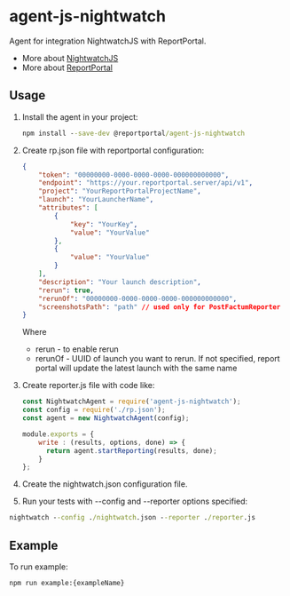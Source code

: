 # agent-js-nightwatch

Agent for integration NightwatchJS with ReportPortal.
* More about [NightwatchJS](https://nightwatchjs.org/)
* More about [ReportPortal](http://reportportal.io/)

## Usage
1. Install the agent in your project:
    ```cmd
    npm install --save-dev @reportportal/agent-js-nightwatch
    ```
2. Create rp.json file with reportportal configuration:
    ```json
    {
        "token": "00000000-0000-0000-0000-000000000000",
        "endpoint": "https://your.reportportal.server/api/v1",
        "project": "YourReportPortalProjectName",
        "launch": "YourLauncherName",
        "attributes": [
            {
                "key": "YourKey",
                "value": "YourValue"
            },
            {
                "value": "YourValue"
            }
        ],
        "description": "Your launch description",
        "rerun": true,
        "rerunOf": "00000000-0000-0000-0000-000000000000",
        "screenshotsPath": "path" // used only for PostFactumReporter
    }
    ```
    Where
    - rerun - to enable rerun
    - rerunOf - UUID of launch you want to rerun. If not specified, report portal will update the latest launch with the same name

3. Create reporter.js file with code like:
    ```javascript
    const NightwatchAgent = require('agent-js-nightwatch');
    const config = require('./rp.json');
    const agent = new NightwatchAgent(config);
    
    module.exports = {
        write : (results, options, done) => {
          return agent.startReporting(results, done);
        }
    };
    ```

4. Create the nightwatch.json configuration file.

5. Run your tests with --config and --reporter options specified:
```cmd
nightwatch --config ./nightwatch.json --reporter ./reporter.js
```
## Example
To run example:
```cmd
npm run example:{exampleName}
```
